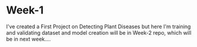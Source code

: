 # Week-1
I've created a First Project on Detecting Plant Diseases but here I'm training and validating dataset and model creation will be in Week-2 repo, which will be in next week....
